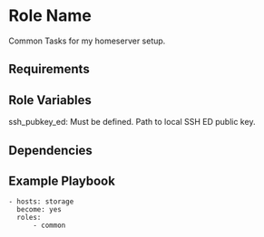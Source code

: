 Role Name
=========

Common Tasks for my homeserver setup.

Requirements
------------

Role Variables
--------------

ssh_pubkey_ed: Must be defined. Path to local SSH ED public key.

Dependencies
------------

Example Playbook
----------------

    - hosts: storage
      become: yes
      roles:
          - common
